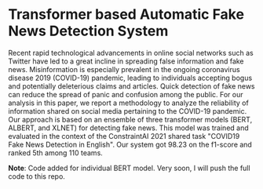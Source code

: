 # Transformer based Automatic Fake News Detection System

Recent rapid technological advancements in online social networks such as Twitter have led to a great incline in spreading false information and fake news. Misinformation is especially prevalent in the ongoing coronavirus disease 2019 (COVID-19) pandemic, leading to individuals accepting bogus and potentially deleterious claims and articles. Quick detection of fake news can reduce the spread of panic and confusion among the public. For our analysis in this paper, we report a methodology to analyze the reliability of information shared on social media pertaining to the COVID-19 pandemic. Our approach is based on an ensemble of three transformer models (BERT, ALBERT, and XLNET) for detecting fake news. This model was trained and evaluated in the context of the ConstraintAI 2021 shared task "COVID19 Fake News Detection in English". Our system got 98.23 on the f1-score and ranked 5th among 110 teams.


**Note**: Code added for individual BERT model. Very soon, I will push the full code to this repo.
